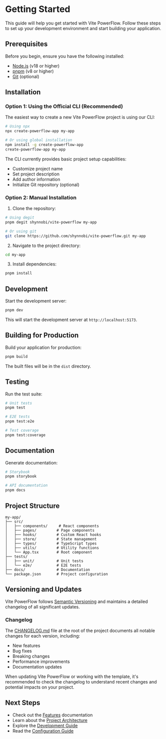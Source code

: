 # Getting Started

This guide will help you get started with Vite PowerFlow. Follow these steps to set up your development environment and start building your application.

## Prerequisites

Before you begin, ensure you have the following installed:

- [Node.js](https://nodejs.org/) (v18 or higher)
- [pnpm](https://pnpm.io/) (v8 or higher)
- [Git](https://git-scm.com/) (optional)

## Installation

### Option 1: Using the Official CLI (Recommended)

The easiest way to create a new Vite PowerFlow project is using our CLI:

```bash
# Using npx
npx create-powerflow-app my-app

# Or using global installation
npm install -g create-powerflow-app
create-powerflow-app my-app
```

The CLI currently provides basic project setup capabilities:

- Customize project name
- Set project description
- Add author information
- Initialize Git repository (optional)

### Option 2: Manual Installation

1. Clone the repository:

```bash
# Using degit
pnpm degit shynnobi/vite-powerflow my-app

# Or using git
git clone https://github.com/shynnobi/vite-powerflow.git my-app
```

2. Navigate to the project directory:

```bash
cd my-app
```

3. Install dependencies:

```bash
pnpm install
```

## Development

Start the development server:

```bash
pnpm dev
```

This will start the development server at `http://localhost:5173`.

## Building for Production

Build your application for production:

```bash
pnpm build
```

The built files will be in the `dist` directory.

## Testing

Run the test suite:

```bash
# Unit tests
pnpm test

# E2E tests
pnpm test:e2e

# Test coverage
pnpm test:coverage
```

## Documentation

Generate documentation:

```bash
# Storybook
pnpm storybook

# API documentation
pnpm docs
```

## Project Structure

```
my-app/
├── src/
│   ├── components/     # React components
│   ├── pages/         # Page components
│   ├── hooks/         # Custom React hooks
│   ├── store/         # State management
│   ├── types/         # TypeScript types
│   ├── utils/         # Utility functions
│   └── App.tsx        # Root component
├── tests/
│   ├── unit/          # Unit tests
│   └── e2e/           # E2E tests
├── docs/              # Documentation
└── package.json       # Project configuration
```

## Versioning and Updates

Vite PowerFlow follows [Semantic Versioning](https://semver.org/) and maintains a detailed changelog of all significant updates.

### Changelog

The [CHANGELOG.md](../CHANGELOG.md) file at the root of the project documents all notable changes for each version, including:

- New features
- Bug fixes
- Breaking changes
- Performance improvements
- Documentation updates

When updating Vite PowerFlow or working with the template, it's recommended to check the changelog to understand recent changes and potential impacts on your project.

## Next Steps

- Check out the [Features](./features.md) documentation
- Learn about the [Project Architecture](./architecture.md)
- Explore the [Development Guide](./development.md)
- Read the [Configuration Guide](./configuration.md)

